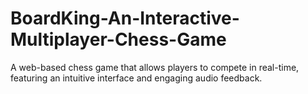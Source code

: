 # BoardKing-An-Interactive-Multiplayer-Chess-Game
A web-based chess game that allows players to compete in real-time, featuring an intuitive interface and engaging audio feedback.
